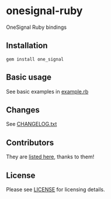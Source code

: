 # onesignal-ruby
OneSignal Ruby bindings

## Installation

```
gem install one_signal
```

## Basic usage

See basic examples in [example.rb](/example.rb)

## Changes

See [CHANGELOG.txt](CHANGELOG.txt)

## Contributors

They are [listed here](https://github.com/tbalthazar/onesignal-ruby/graphs/contributors), thanks to them!

## License

Please see [LICENSE](/LICENSE) for licensing details. 
